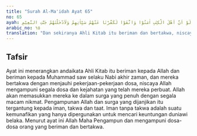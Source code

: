 ```yaml
---
title: "Surah Al-Ma'idah Ayat 65"
no: 65
ayah: وَلَوْ اَنَّ اَهْلَ الْكِتٰبِ اٰمَنُوْا وَاتَّقَوْا لَكَفَّرْنَا عَنْهُمْ سَيِّاٰتِهِمْ وَلَاَدْخَلْنٰهُمْ جَنّٰتِ النَّعِيْمِ
arabic_no: ٦٥
translation: "Dan sekiranya Ahli Kitab itu beriman dan bertakwa, niscaya Kami hapus kesalahan-kesalahan mereka, dan mereka tentu Kami masukkan ke dalam surga-surga yang penuh kenikmatan."
---
```


## Tafsir

Ayat ini menerangkan andaikata Ahli Kitab itu beriman kepada Allah dan beriman kepada Muhammad saw selaku Nabi akhir zaman, dan mereka bertakwa dengan menjauhi pekerjaan-pekerjaan dosa, niscaya Allah mengampuni segala dosa dan kejahatan yang telah mereka perbuat. Allah akan memasukkan mereka ke dalam surga yang penuh dengan segala macam nikmat. Pengampunan Allah dan surga yang dijanjikan itu tergantung kepada iman, takwa dan taat. Iman tanpa takwa adalah suatu kemunafikan yang hanya dipergunakan untuk mencari keuntungan duniawi belaka. Menurut ayat ini Allah Maha Pengampun dan mengampuni dosa-dosa orang yang beriman dan bertakwa.